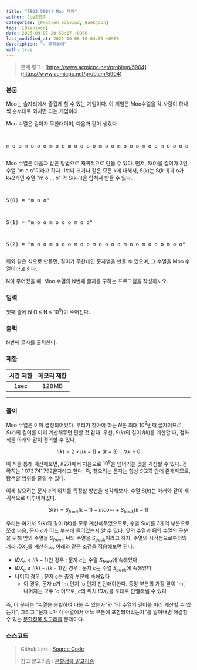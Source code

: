 ```yaml
---
title: "[BOJ 5904] Moo 게임"
author: Joe2357
categories: [Problem Solving, Baekjoon]
tags: [Baekjoon]
date: 2025-09-07 20:58:17 +0900
last_modified_at: 2025-10-08 16:04:00 +0900
description: "- 문제풀이"
math: true
---
```


> 문제 링크 : [https://www.acmicpc.net/problem/5904](https://www.acmicpc.net/problem/5904)


### 본문

<p>Moo는 술자리에서 즐겁게 할 수 있는 게임이다. 이 게임은 Moo수열을 각 사람이 하나씩 순서대로 외치면 되는 게임이다.</p>
<p>Moo 수열은 길이가 무한대이며, 다음과 같이 생겼다. </p>
<pre>

m o o m o o o m o o m o o o o m o o m o o o m o o m o o o o o </pre>
<p>Moo 수열은 다음과 같은 방법으로 재귀적으로 만들 수 있다. 먼저, S(0)을 길이가 3인 수열 "m o o"이라고 하자. 1보다 크거나 같은 모든 k에 대해서, S(k)는 S(k-1)과 o가 k+2개인 수열 "m o ... o" 와 S(k-1)을 합쳐서 만들 수 있다.</p>
<pre>

S(0) = "m o o"

S(1) = "m o o m o o o m o o"

S(2) = "m o o m o o o m o o m o o o o m o o m o o o m o o"</pre>
<p>위와 같은 식으로 만들면, 길이가 무한대인 문자열을 만들 수 있으며, 그 수열을 Moo 수열이라고 한다.</p>
<p>N이 주어졌을 때, Moo 수열의 N번째 글자를 구하는 프로그램을 작성하시오.</p>



### 입력

<p>첫째 줄에 N (1 ≤ N ≤ 10<sup>9</sup>)이 주어진다.</p>



### 출력

<p>N번째 글자를 출력한다.</p>



### 제한

| 시간 제한 | 메모리 제한 |
| :-------: | :---------: |
| 1sec | 128MB |

---


### 풀이

Moo 수열은 이미 결정되어있다. 우리가 찾아야 하는 $N$은 최대 $10^9$번째 글자이므로, $S(k)$의 길이를 미리 계산해두면 편할 것 같다. 우선, $S(k)$의 길이 $l(k)$를 계산할 때, 점화식을 아래와 같이 정의할 수 있다.   


$$
l(k) = 2 \times l(k-1) + (k + 3) \quad \forall k \geq 0
$$


이 식을 통해 계산해보면, $l(27)$에서 처음으로 $10^9$을 넘어가는 것을 계산할 수 있다. 정확히는 $1\,073\,741\,792$글자라고 한다. 즉, 찾으려는 문자는 항상 $S(27)$ 안에 존재하므로, 탐색할 범위를 줄일 수 있다.

이제 찾으려는 문자 $c$의 위치를 특정할 방법을 생각해보자. 수열 $S(k)$는 아래와 같이 재귀적으로 이루어져있다.  


$$
S(k) = S_{front}(k-1) + moo\cdots + S_{back}(k-1)
$$


우리는 여기서 $S(k)$의 길이 $l(k)$를 모두 계산해두었으므로, 수열 $S(k)$를 3개의 부분으로 쪼갠 다음, 문자 $c$가 어느 부분에 들어있는지 알 수 있다. 앞의 수열과 뒤의 수열의 구분을 위해 앞의 수열을 $S_{front}$,  뒤의 수열을 $S_{back}$이라고 하자. 수열의 시작점으로부터의 거리 $IDX_c$를 계산하고, 아래와 같은 조건을 적용해보면 된다.

- $IDX_c < l(k-1)$인 경우 : 문자 $c$는 수열 $S_{front}$에 속해있다
- $IDX_c \geq l(k) - l(k-1)$인 경우 : 문자 $c$는 수열 $S_{back}$에 속해있다
- 나머지 경우 : 문자 $c$는 중앙 부분에 속해있다
  - 이 경우, 문자 $c$가 'm'인지 'o'인지 판단해야한다. 중앙 부분의 가장 앞이 'm', 나머지는 모두 'o'이므로, $c$의 위치 $IDX_c$를 토대로 판별해낼 수 있다

즉, 이 문제는 "수열을 분할하여 나눌 수 있는가"와 "각 수열의 길이를 미리 계산할 수 있는가", 그리고 "문자 $c$가 각 수열에서 어느 부분에 포함되어있는가"를 알아내면 해결할 수 있는 [분할정복 알고리즘](https://en.wikipedia.org/wiki/Divide_and_conquer) 문제이다.




### 소스코드

> Github Link : [Source Code](https://github.com/Joe2357/Baekjoon/blob/master/C/Code/5900/5904.c)
>
> 참고 알고리즘 : [분할정복 알고리즘](https://en.wikipedia.org/wiki/Divide_and_conquer)